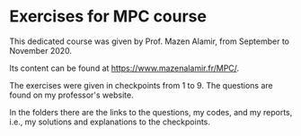 # Exercises for MPC course

This dedicated course was given by Prof. Mazen Alamir, from September to November 2020. 

Its content can be found at https://www.mazenalamir.fr/MPC/.

The exercises were given in checkpoints from 1 to 9. The questions are found on my professor's website. 

In the folders there are the links to the questions, my codes, and my reports, i.e., my solutions and explanations to the checkpoints.
